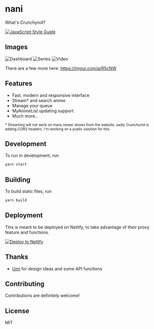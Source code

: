 # nani
What's Crunchyroll?

[![JavaScript Style Guide](https://img.shields.io/badge/code_style-standard-brightgreen.svg)](https://standardjs.com)

## Images
![Dashboard](https://i.imgur.com/iqn0bwo.png)
![Series](https://i.imgur.com/RrDgjLG.png)
![Video](https://i.imgur.com/jRSxPuf.png)

There are a few more here: https://imgur.com/a/R5cNW

## Features
- Fast, modern and responsive interface
- Stream\* and search anime
- Manage your queue
- MyAnimeList updating support
- Much more...

<sub>* Streaming will not work on many newer shows from the website, sadly Crunchyroll is adding CORS headers. I'm working on a public solution for this.</sub>

## Development
To run in development, run
```sh
yarn start
```

## Building
To build static files, run
```sh
yarn build
```

## Deployment
This is meant to be deployed on Netlify, to take advantage of their proxy feature and functions.

[![Deploy to Netlify](https://www.netlify.com/img/deploy/button.svg)](https://app.netlify.com/start/deploy?repository=https://github.com/destruc7i0n/nani)

## Thanks
* [Umi](https://github.com/remixz/umi/) for design ideas and some API functions

## Contributing
Contributions are definitely welcome!

## License
MIT